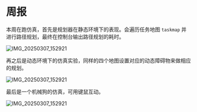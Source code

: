 # 周报

  本周在跑仿真，首先是规划器在静态环境下的表现。会遍历任务地图 `taskmap` 并进行路径规划，最终在控制台输出路径规划的耗时。

![IMG_20250307_152921](C:\Users\admin\Desktop\外场测试照片\IMG_20250307_152921.jpg)

再之后是动态环境下的仿真实验，同样的四个地图设置对应的动态障碍物来做相应的规划。

![IMG_20250307_152921](C:\Users\admin\Desktop\外场测试照片\IMG_20250307_152921.jpg)

最后是一个机械狗的仿真，可用键鼠互动。

![IMG_20250307_152921](C:\Users\admin\Desktop\外场测试照片\IMG_20250307_152921.jpg)
